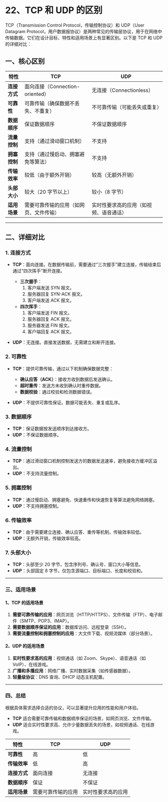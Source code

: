 # 22、TCP 和 UDP 的区别

TCP（Transmission Control Protocol，传输控制协议）和 UDP（User Datagram Protocol，用户数据报协议）是两种常见的传输层协议，用于在网络中传输数据。它们在设计目标、特性和适用场景上有显著区别。以下是 TCP 和 UDP 的详细对比：

## 一、核心区别

| **特性**     | **TCP**                                | **UDP**                                |
| ------------ | -------------------------------------- | -------------------------------------- |
| **连接方式** | 面向连接（Connection-oriented）        | 无连接（Connectionless）               |
| **可靠性**   | 可靠传输（确保数据不丢失、不重复）     | 不可靠传输（可能丢失或重复）           |
| **数据顺序** | 保证数据顺序                           | 不保证数据顺序                         |
| **流量控制** | 支持（通过滑动窗口机制）               | 不支持                                 |
| **拥塞控制** | 支持（通过慢启动、拥塞避免等算法）     | 不支持                                 |
| **传输效率** | 较低（由于额外开销）                   | 较高（无额外开销）                     |
| **头部大小** | 较大（20 字节以上）                    | 较小（8 字节）                         |
| **适用场景** | 需要可靠传输的应用（如网页、文件传输） | 实时性要求高的应用（如视频、语音通话） |

---

## 二、详细对比

### 1. 连接方式

- **TCP**：面向连接。在数据传输前，需要通过“三次握手”建立连接，传输结束后通过“四次挥手”断开连接。

  - **三次握手**：
    1. 客户端发送 SYN 报文。
    2. 服务器回复 SYN-ACK 报文。
    3. 客户端发送 ACK 报文。
  - **四次挥手**：
    1. 客户端发送 FIN 报文。
    2. 服务器回复 ACK 报文。
    3. 服务器发送 FIN 报文。
    4. 客户端回复 ACK 报文。

- **UDP**：无连接。直接发送数据，无需建立和断开连接。

### 2. 可靠性

- **TCP**：提供可靠传输，通过以下机制确保数据完整：

  - **确认应答（ACK）**：接收方收到数据后发送确认。
  - **超时重传**：发送方未收到确认时重传数据。
  - **数据校验**：通过校验和检测数据错误。

- **UDP**：不提供可靠性保证。数据可能丢失、重复或乱序。

### 3. 数据顺序

- **TCP**：保证数据按发送顺序到达接收方。
- **UDP**：不保证数据顺序。

### 4. 流量控制

- **TCP**：通过滑动窗口机制控制发送方的数据发送速率，避免接收方缓冲区溢出。
- **UDP**：不支持流量控制。

### 5. 拥塞控制

- **TCP**：通过慢启动、拥塞避免、快速重传和快速恢复等算法避免网络拥塞。
- **UDP**：不支持拥塞控制。

### 6. 传输效率

- **TCP**：由于需要建立连接、确认应答、重传等机制，传输效率较低。
- **UDP**：无额外开销，传输效率较高。

### 7. 头部大小

- **TCP**：头部至少 20 字节，包含序列号、确认号、窗口大小等信息。
- **UDP**：头部固定 8 字节，仅包含源端口、目标端口、长度和校验和。

---

### **三、适用场景**

#### 1、TCP 的适用场景

1. **需要可靠传输的应用**：网页浏览（HTTP/HTTPS）、文件传输（FTP）、电子邮件（SMTP、POP3、IMAP）。
2. **需要数据顺序保证的应用**：数据库访问、远程登录（SSH）。
3. **需要流量控制和拥塞控制的应用**：大文件下载、视频流媒体（部分场景）。

#### 2、UDP 的适用场景

1. **实时性要求高的应用**：视频通话（如 Zoom、Skype）、语音通话（如 VoIP）、在线游戏。
2. **广播和多播应用**：网络广播、实时数据采集（如传感器数据）。
3. **轻量级协议**：DNS 查询、DHCP 动态主机配置。

---

### 四、总结

根据具体需求选择合适的协议，可以显著提升应用的性能和用户体验。

- **TCP** 适合需要可靠传输和数据顺序保证的场景，如网页浏览、文件传输。
- **UDP** 适合实时性要求高、允许少量数据丢失的场景，如视频通话、在线游戏。

| **特性**     | **TCP**            | **UDP**            |
| ------------ | ------------------ | ------------------ |
| **可靠性**   | 高                 | 低                 |
| **传输效率** | 低                 | 高                 |
| **连接方式** | 面向连接           | 无连接             |
| **数据顺序** | 保证               | 不保证             |
| **适用场景** | 需要可靠传输的应用 | 实时性要求高的应用 |
